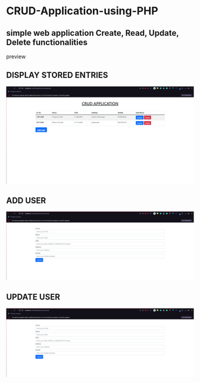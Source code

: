 # CRUD-Application-using-PHP

## simple web application Create, Read, Update, Delete functionalities 

preview


## DISPLAY STORED ENTRIES
<img src="https://github.com/Pradyumn-Patil/CRUD-Application-using-PHP/blob/master/working/home.PNG"/>

## ADD USER
<img src="https://github.com/Pradyumn-Patil/CRUD-Application-using-PHP/blob/master/working/adduser.PNG"/>

## UPDATE USER
<img src="https://github.com/Pradyumn-Patil/CRUD-Application-using-PHP/blob/master/working/adduser.PNG"/>
